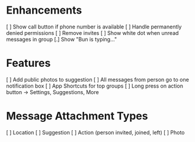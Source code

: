 # Enhancements

 [ ] Show call button if phone number is available
 [ ] Handle permanently denied permissions
 [ ] Remove invites
 [ ] Show white dot when unread messages in group
 [.] Show "Bun is typing..."

# Features

 [ ] Add public photos to suggestion
 [ ] All messages from person go to one notification box
 [ ] App Shortcuts for top groups
 [ ] Long press on action button -> Settings, Suggestions, More
 
# Message Attachment Types

 [ ] Location
 [ ] Suggestion
 [ ] Action (person invited, joined, left)
 [ ] Photo